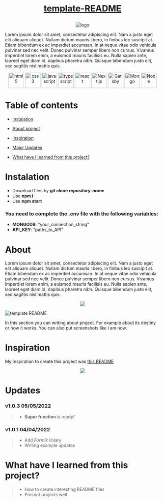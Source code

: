 # <p align="center">[template-README](https://github.com/Piotrko64/template-README)</p>

<p align="center"> <img src="https://user-images.githubusercontent.com/77500425/164988067-79c64fc8-512a-4e45-a48e-355ade2a6d51.png" title="logo" alt="logo"/></p>


Lorem ipsum dolor sit amet, consectetur adipiscing elit. Nam a justo eget elit aliquam aliquet. Nullam dictum mauris libero, in finibus leo suscipit at. Etiam bibendum ex ac imperdiet accumsan. In at neque vitae odio vehicula pulvinar sed nec velit. Donec pulvinar semper libero non cursus. Vivamus imperdiet lorem enim, a euismod mauris facilisis eu. Nulla sapien ante, laoreet eget diam id, dapibus pharetra nibh. Quisque bibendum justo elit, sed sagittis nisl mattis quis.


<div align="center">

<img src="https://user-images.githubusercontent.com/77500425/161312332-1842468e-46e2-4dc6-8996-4b4cc28bc4fd.png" alt="html5" height="50"  align="center" title="HTML" />
<img src="https://user-images.githubusercontent.com/77500425/161312398-ceb134e4-5c2f-41c6-b58c-ccb7329528ba.png" alt="css3" height="50"  align="center" title="CSS"/>
<img src="https://user-images.githubusercontent.com/77500425/161312230-36d37ac5-8801-4313-a68c-c5695c429b70.png" alt="javascript" height="50" align="center" title="JS"/>
<img src="https://user-images.githubusercontent.com/77500425/161311954-e03613e7-54b2-4d1b-ac2e-559f8c1e9f2d.png" alt="typescript" height="50"  align="center" title="TS"/>
<img src="https://user-images.githubusercontent.com/77500425/161312615-f3961568-28bb-48fa-9d95-93ecd61337b3.png" alt="react"  height="50" align="center"/>
<img src="https://user-images.githubusercontent.com/77500425/161314348-bd1a1db1-cf7d-4a7d-a870-25f357a2a03d.png" alt="Next.js" height="50"  align="center" title="NextJS"/>
<img src="https://user-images.githubusercontent.com/77500425/161312978-1f37569f-b06b-45a7-81c0-4e7353264960.svg" alt="Gatsby"  height="50" align="center"/>
<img src="https://user-images.githubusercontent.com/77500425/161313295-a11c936d-a0b3-4bb6-84c1-9ea3c459c3b8.png" alt="Mongo"  height="50" align="center"/>
<img src="https://user-images.githubusercontent.com/77500425/161312763-dd21dc88-2b1a-4a66-896b-8ce02e0c6a8c.png" alt="Node"  height="50" align="center"/>

</div>

# Table of contents
* [Instalation](#instalation)

* [About project](#about)

* [Inspiration](#inspiration)

* [Major Updates](#Updates)

* [What have I learned from this project?](#What-have-I-learned-from-this-project?)

# Instalation
- Download files by **git clone _repository-name_**
- Use **npm i**
- Use **npm start**

### You need to complete the **.env** file with the following variables:
- **MONGODB**: "your_connection_string"
- **API_KEY**: "paths_to_API"

# About 

Lorem ipsum dolor sit amet, consectetur adipiscing elit. Nam a justo eget elit aliquam aliquet. Nullam dictum mauris libero, in finibus leo suscipit at. Etiam bibendum ex ac imperdiet accumsan. In at neque vitae odio vehicula pulvinar sed nec velit. Donec pulvinar semper libero non cursus. Vivamus imperdiet lorem enim, a euismod mauris facilisis eu. Nulla sapien ante, laoreet eget diam id, dapibus pharetra nibh. Quisque bibendum justo elit, sed sagittis nisl mattis quis.

<p align="center"> <img src="https://user-images.githubusercontent.com/77500425/164989243-74dfb41f-df03-4170-a7b3-a70f04a7b053.png"/><p>

![template README](https://user-images.githubusercontent.com/77500425/164990000-a7feed69-e93a-4c46-ac48-c7383d161eeb.png)

In this section you can writing about project. For example about its destiny or how it works. You can also put screenshots like I am now.

# Inspiration

My inspiration to create this project was [this README](https://github.com/Piotrko64/react-sound-architecture/edit/master/README.md)

<p align="center"> <img src="https://user-images.githubusercontent.com/77500425/164989947-74406822-7f3c-483f-ad9c-569d21ffb230.png"/> </p>

# Updates

### **v1.0.3** 05/05/2022

> -   **Super function** is ready!'


### **v1.0.1** 04/04/2022

> -   Add *Formik* liblary
> -   Writing example updates

# What have I learned from this project?

> - How to create interesting README files
> - Present projects well





